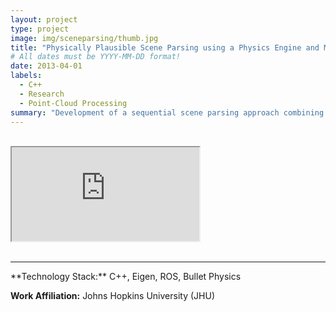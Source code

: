 ```yaml
---
layout: project
type: project
image: img/sceneparsing/thumb.jpg
title: "Physically Plausible Scene Parsing using a Physics Engine and MCMC"
# All dates must be YYYY-MM-DD format!
date: 2013-04-01
labels:
  - C++
  - Research
  - Point-Cloud Processing
summary: "Development of a sequential scene parsing approach combining candidate detections of object detectors with a physics engine in order to assess the physical plausibility of detections."
---
```


<br/>
<div class="ratio ratio-16x9">
  <iframe class="embed-responsive-item" src="https://www.youtube.com/embed/CqYhNuWohCQ?rel=0" allowfullscreen></iframe>
</div>
<br/>

<hr>
**Technology Stack:** C++, Eigen, ROS, Bullet Physics

**Work Affiliation:** Johns Hopkins University (JHU)
